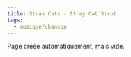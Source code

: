 ```yaml
---
title: Stray Cats - Stray Cat Strut
tags:
  - musique/chanson
---
```


Page créée automatiquement, mais vide.
